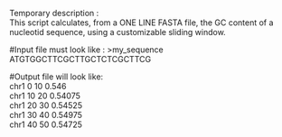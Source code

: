 

Temporary description :  
This script calculates, from a ONE LINE FASTA file, the GC content of a nucleotid sequence, using a customizable sliding window.

#Input file must look like :
\>my_sequence  
ATGTGGCTTCGCTTGCTCTCGCTTCG

#Output file will look like:  
chr1 0 10 0.546  
chr1 10 20 0.54075  
chr1 20 30 0.54525  
chr1 30 40 0.54975  
chr1 40 50 0.54725  
